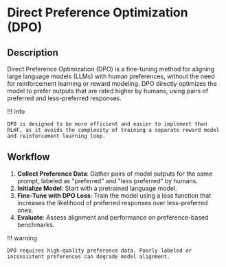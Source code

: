 # Direct Preference Optimization (DPO)

## Description

Direct Preference Optimization (DPO) is a fine-tuning method for aligning large language models (LLMs) with human preferences, without the need for reinforcement learning or reward modeling. DPO directly optimizes the model to prefer outputs that are rated higher by humans, using pairs of preferred and less-preferred responses.

!!! info

    DPO is designed to be more efficient and easier to implement than RLHF, as it avoids the complexity of training a separate reward model and reinforcement learning loop.

## Workflow

1. **Collect Preference Data**: Gather pairs of model outputs for the same prompt, labeled as "preferred" and "less preferred" by humans.
2. **Initialize Model**: Start with a pretrained language model.
3. **Fine-Tune with DPO Loss**: Train the model using a loss function that increases the likelihood of preferred responses over less-preferred ones.
4. **Evaluate**: Assess alignment and performance on preference-based benchmarks.

!!! warning

    DPO requires high-quality preference data. Poorly labeled or inconsistent preferences can degrade model alignment.
